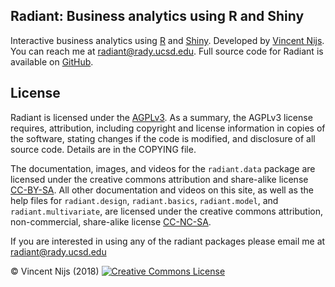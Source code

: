 ## Radiant: Business analytics using R and Shiny

Interactive business analytics using [R](https://www.r-project.org/) and [Shiny](https://www.rstudio.com/shiny/). Developed by <a href="http://rady.ucsd.edu/faculty/directory/nijs/" target="_blank">Vincent Nijs</a>. You can reach me at radiant@rady.ucsd.edu. Full source code for Radiant is available on <a href="https://github.com/radiant-rstats" target="_blank">GitHub</a>.

## License


Radiant is licensed under the <a href="https://tldrlegal.com/license/gnu-affero-general-public-license-v3-(agpl-3.0)" target="\_blank">AGPLv3</a>. As a summary, the AGPLv3 license requires, attribution, including copyright and license information in copies of the software, stating changes if the code is modified, and disclosure of all source code. Details are in the COPYING file.

The documentation, images, and videos for the `radiant.data` package are licensed under the creative commons attribution and share-alike license <a href="https://creativecommons.org/licenses/by-sa/4.0/" target="_blank">CC-BY-SA</a>. All other documentation and videos on this site, as well as the help files for `radiant.design`, `radiant.basics`, `radiant.model`, and `radiant.multivariate`, are licensed under the creative commons attribution, non-commercial, share-alike license <a href="https://creativecommons.org/licenses/by-nc-sa/4.0/" target="_blank">CC-NC-SA</a>.

If you are interested in using any of the radiant packages please email me at radiant@rady.ucsd.edu

&copy; Vincent Nijs (2018) <a rel="license" href="https://creativecommons.org/licenses/by-nc-sa/4.0/" target="_blank"><img alt="Creative Commons License" style="border-width:0" src="https://github.com/radiant-rstats/radiant.data/blob/master/inst/app/www/imgs/by-sa.png" /></a>
